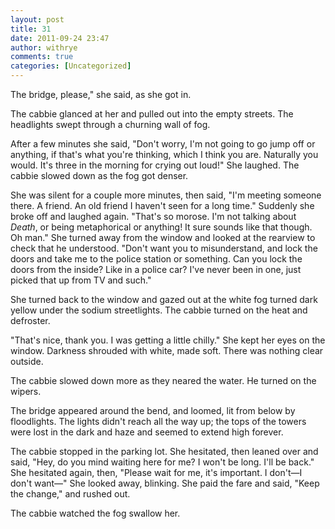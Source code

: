 ```yaml
---
layout: post
title: 31
date: 2011-09-24 23:47
author: withrye
comments: true
categories: [Uncategorized]
---
```

<span id="dropcap">T</span>he bridge, please," she said, as she got in.

The cabbie glanced at her and pulled out into the empty streets. The headlights swept through a churning wall of fog.

After a few minutes she said, "Don't worry, I'm not going to go jump off or anything, if that's what you're thinking, which I think you are. Naturally you would. It's three in the morning for crying out loud!" She laughed. The cabbie slowed down as the fog got denser.

She was silent for a couple more minutes, then said, "I'm meeting someone there. A friend. An old friend I haven't seen for a long time." Suddenly she broke off and laughed again. "That's so morose. I'm not talking about <i>Death</i>, or being metaphorical or anything! It sure sounds like that though. Oh man." She turned away from the window and looked at the rearview to check that he understood. "Don't want you to misunderstand, and lock the doors and take me to the police station or something. Can you lock the doors from the inside? Like in a police car? I've never been in one, just picked that up from TV and such."

She turned back to the window and gazed out at the white fog turned dark yellow under the sodium streetlights. The cabbie turned on the heat and defroster.

"That's nice, thank you. I was getting a little chilly." She kept her eyes on the window. Darkness shrouded with white, made soft. There was nothing clear outside.

The cabbie slowed down more as they neared the water. He turned on the wipers.

The bridge appeared around the bend, and loomed, lit from below by floodlights. The lights didn't reach all the way up; the tops of the towers were lost in the dark and haze and seemed to extend high forever.

The cabbie stopped in the parking lot. She hesitated, then leaned over and said, "Hey, do you mind waiting here for me? I won't be long. I'll be back." She hesitated again, then, "Please wait for me, it's important. I don't&mdash;I don't want&mdash;" She looked away, blinking. She paid the fare and said, "Keep the change," and rushed out.

The cabbie watched the fog swallow her.
